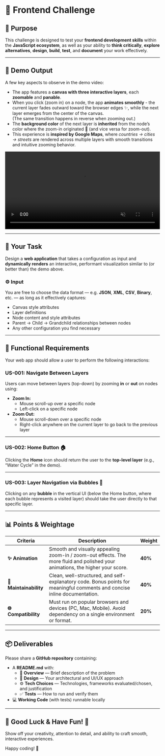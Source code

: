 # 🚀 Frontend Challenge

## 🎯 Purpose
This challenge is designed to test your **frontend development skills** within the **JavaScript ecosystem**, as well as your ability to **think critically**, **explore alternatives**, **design**, **build**, **test**, and **document** your work effectively.

---

## 🎥 Demo Output
A few key aspects to observe in the demo video:

- The app features a **canvas with three interactive layers**, each **zoomable** and **panable**.
- When you click (zoom in) on a node, the app **animates smoothly** - the current layer fades outward toward the browser edges ✨, while the next layer emerges from the center of the canvas.  
  (The same transition happens in reverse when zooming out.)
- The **background color** of the next layer is **inherited** from the node’s color where the zoom-in originated 🎨 (and vice versa for zoom-out).
- This experience is **inspired by Google Maps**, where *countries → cities → streets* are rendered across multiple layers with smooth transitions and intuitive zooming behavior.

<video width="100%" autoplay muted loop>
  <source src="assets/multi-layered-demo.mp4" type="video/mp4">
  Your browser does not support the video tag.
</video>

---

## 🧩 Your Task
Design a **web application** that takes a configuration as input and **dynamically renders** an interactive, performant visualization similar to (or better than) the demo above.

### ⚙️ Input
You are free to choose the data format — e.g. **JSON**, **XML**, **CSV**, **Binary**, etc. — as long as it effectively captures:

- Canvas style attributes  
- Layer definitions  
- Node content and style attributes  
- Parent → Child → Grandchild relationships between nodes  
- Any other configuration you find necessary  

---

## 👤 Functional Requirements

Your web app should allow a user to perform the following interactions:

### **US-001: Navigate Between Layers**
Users can move between layers (top-down) by zooming **in** or **out** on nodes using:

- **Zoom In:**
  - Mouse scroll-up over a specific node
  - Left-click on a specific node
- **Zoom Out:**
  - Mouse scroll-down over a specific node
  - Right-click anywhere on the current layer to go back to the previous layer

---

### **US-002: Home Button 🏠**
Clicking the **Home** icon should return the user to the **top-level layer** (e.g., “Water Cycle” in the demo).

---

### **US-003: Layer Navigation via Bubbles 🔵**
Clicking on any **bubble** in the vertical UI (below the Home button, where each bubble represents a visited layer) should take the user directly to that specific layer.

---

## 📊 Points & Weightage

| Criteria | Description | Weight |
|-----------|--------------|--------|
| **✨ Animation** | Smooth and visually appealing zoom-in / zoom-out effects. The more fluid and polished your animations, the higher your score. | **40%** |
| **🧱 Maintainability** | Clean, well-structured, and self-explanatory code. Bonus points for meaningful comments and concise inline documentation. | **40%** |
| **🌐 Compatibility** | Must run on popular browsers and devices (PC, Mac, Mobile). Avoid dependency on a single environment or format. | **20%** |

---

## 📦 Deliverables

Please share a **GitHub repository** containing:

- A **README.md** with:
  - 🧭 **Overview** — Brief description of the problem  
  - 🧩 **Design** — Your architectural and UI/UX approach  
  - ⚙️ **Tech Choices** — Technologies, frameworks evaluated/chosen, and justification  
  - ✅ **Tests** — How to run and verify them  
- 💻 **Working Code** (with tests) runnable locally

---

## 🌟 Good Luck & Have Fun! 🙌
Show off your creativity, attention to detail, and ability to craft smooth, interactive experiences.  

Happy coding! 💪

